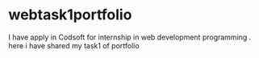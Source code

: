 # webtask1portfolio
I have apply in Codsoft for internship in web development programming . here i have shared my task1 of portfolio

